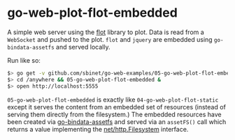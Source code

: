 # go-web-plot-flot-embedded

A simple web server using the [flot](http://www.flotcharts.org/) library to plot.
Data is read from a `WebSocket` and pushed to the plot.
`flot` and `jquery` are embedded using `go-bindata-assetfs` and served locally.

Run like so:

```sh
$> go get -v github.com/sbinet/go-web-examples/05-go-web-plot-flot-embedded
$> cd /anywhere && 05-go-web-plot-flot-embedded &
$> open http://localhost:5555
```

`05-go-web-plot-flot-embedded` is exactly like `04-go-web-plot-flot-static` except it serves the content from an embedded set of resources (instead of serving them directly from the filesystem.)
The embedded resources have been created via [go-bindata-assetfs](https://github.com/elazarl/go-bindata-assetfs) and served via an `assetFS()` call which returns a value implementing the [net/http.Filesystem](https://godoc.org/net/http#FileSystem) interface.
